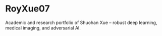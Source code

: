 # RoyXue07
Academic and research portfolio of Shuohan Xue – robust deep learning, medical imaging, and adversarial AI.
